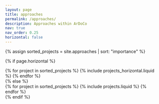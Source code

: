 ```yaml
---
layout: page
title: approaches
permalink: /approaches/
description: Approaches within ArDoCo
nav: true
nav_order: 0.25
horizontal: false
---
```


<!-- pages/projects.md -->
<div class="projects">

{% assign sorted_projects = site.approaches | sort: "importance" %}

  <!-- Generate cards for each project -->

{% if page.horizontal %}

  <div class="container">
    <div class="row row-cols-1 row-cols-md-2">
    {% for project in sorted_projects %}
      {% include projects_horizontal.liquid %}
    {% endfor %}
    </div>
  </div>
  {% else %}
  <div class="row row-cols-1 row-cols-md-3">
    {% for project in sorted_projects %}
      {% include projects.liquid %}
    {% endfor %}
  </div>
  {% endif %}
</div>
